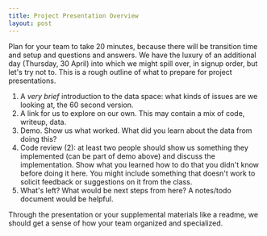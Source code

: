 ```yaml
--- 
title: Project Presentation Overview
layout: post
---
```


Plan for your team to take 20 minutes, because there will be transition time and setup and questions and answers. We have the luxury of an additional day (Thursday, 30 April) into which we might spill over, in signup order, but let's try not to. This is a rough outline of what to prepare for project presentations.

1. A *very brief* introduction to the data space: what kinds of issues are we looking at, the 60 second version.
1. A link for us to explore on our own. This may contain a mix of code, writeup, data. 
1. Demo. Show us what worked. What did you learn about the data from doing this?
1. Code review (2): at least two people should show us something they implemented (can be part of demo above) and discuss the implementation. Show what you learned how to do that you didn't know before doing it here. You might include something that doesn't work to solicit feedback or suggestions on it from the class.
1. What's left? What would be next steps from here? A notes/todo document would be helpful.

Through the presentation or your supplemental materials like a readme, we should get a sense of how your team organized and specialized. 